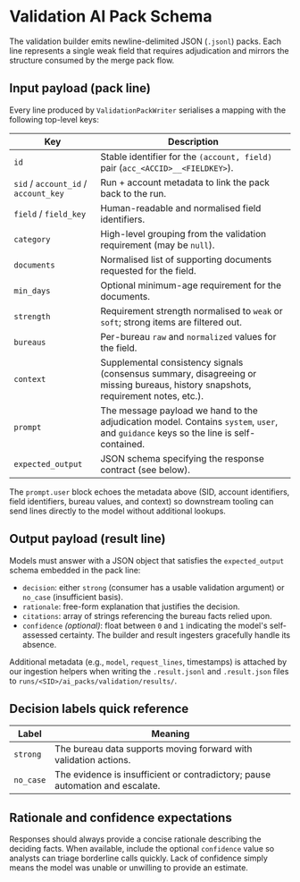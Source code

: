 # Validation AI Pack Schema

The validation builder emits newline-delimited JSON (`.jsonl`) packs. Each line
represents a single weak field that requires adjudication and mirrors the
structure consumed by the merge pack flow.

## Input payload (pack line)

Every line produced by `ValidationPackWriter` serialises a mapping with the
following top-level keys:

| Key | Description |
| --- | --- |
| `id` | Stable identifier for the `(account, field)` pair (`acc_<ACCID>__<FIELDKEY>`). |
| `sid` / `account_id` / `account_key` | Run + account metadata to link the pack back to the run. |
| `field` / `field_key` | Human-readable and normalised field identifiers. |
| `category` | High-level grouping from the validation requirement (may be `null`). |
| `documents` | Normalised list of supporting documents requested for the field. |
| `min_days` | Optional minimum-age requirement for the documents. |
| `strength` | Requirement strength normalised to `weak` or `soft`; strong items are filtered out. |
| `bureaus` | Per-bureau `raw` and `normalized` values for the field. |
| `context` | Supplemental consistency signals (consensus summary, disagreeing or missing bureaus, history snapshots, requirement notes, etc.). |
| `prompt` | The message payload we hand to the adjudication model. Contains `system`, `user`, and `guidance` keys so the line is self-contained. |
| `expected_output` | JSON schema specifying the response contract (see below). |

The `prompt.user` block echoes the metadata above (SID, account identifiers,
field identifiers, bureau values, and context) so downstream tooling can send
lines directly to the model without additional lookups.

## Output payload (result line)

Models must answer with a JSON object that satisfies the `expected_output`
schema embedded in the pack line:

* `decision`: either `strong` (consumer has a usable validation argument) or
  `no_case` (insufficient basis).
* `rationale`: free-form explanation that justifies the decision.
* `citations`: array of strings referencing the bureau facts relied upon.
* `confidence` *(optional)*: float between `0` and `1` indicating the model's
  self-assessed certainty. The builder and result ingesters gracefully handle its
  absence.

Additional metadata (e.g., `model`, `request_lines`, timestamps) is attached by
our ingestion helpers when writing the `.result.jsonl` and `.result.json` files
to `runs/<SID>/ai_packs/validation/results/`.

## Decision labels quick reference

| Label | Meaning |
| --- | --- |
| `strong` | The bureau data supports moving forward with validation actions. |
| `no_case` | The evidence is insufficient or contradictory; pause automation and escalate. |

## Rationale and confidence expectations

Responses should always provide a concise rationale describing the deciding
facts. When available, include the optional `confidence` value so analysts can
triage borderline calls quickly. Lack of confidence simply means the model was
unable or unwilling to provide an estimate.
